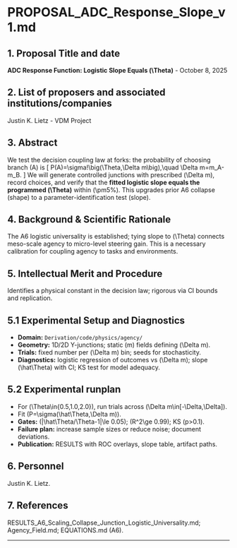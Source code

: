 # PROPOSAL_ADC_Response_Slope_v1.md

## 1. Proposal Title and date

**ADC Response Function: Logistic Slope Equals (\Theta)** - October 8, 2025

## 2. List of proposers and associated institutions/companies

Justin K. Lietz - VDM Project

## 3. Abstract

We test the decision coupling law at forks: the probability of choosing branch (A) is
[
P(A)=\sigma!\big(\Theta,\Delta m\big),\quad \Delta m=m_A-m_B.
]
We will generate controlled junctions with prescribed (\Delta m), record choices, and verify that the **fitted logistic slope equals the programmed (\Theta)** within (\pm5%). This upgrades prior A6 collapse (shape) to a parameter-identification test (slope).

## 4. Background & Scientific Rationale

The A6 logistic universality is established; tying slope to (\Theta) connects meso-scale agency to micro-level steering gain. This is a necessary calibration for coupling agency to tasks and environments.

## 5. Intellectual Merit and Procedure

Identifies a physical constant in the decision law; rigorous via CI bounds and replication.

## 5.1 Experimental Setup and Diagnostics

* **Domain:** `Derivation/code/physics/agency/`
* **Geometry:** 1D/2D Y-junctions; static (m) fields defining (\Delta m).
* **Trials:** fixed number per (\Delta m) bin; seeds for stochasticity.
* **Diagnostics:** logistic regression of outcomes vs (\Delta m); slope (\hat\Theta) with CI; KS test for model adequacy.

## 5.2 Experimental runplan

* For (\Theta\in{0.5,1.0,2.0}), run trials across (\Delta m\in[-\Delta,\Delta]).
* Fit (P=\sigma(\hat\Theta,\Delta m)).
* **Gates:** (|\hat\Theta/\Theta-1|\le 0.05); (R^2\ge 0.99); KS (p>0.1).
* **Failure plan:** increase sample sizes or reduce noise; document deviations.
* **Publication:** RESULTS with ROC overlays, slope table, artifact paths.

## 6. Personnel

Justin K. Lietz.

## 7. References

RESULTS_A6_Scaling_Collapse_Junction_Logistic_Universality.md; Agency_Field.md; EQUATIONS.md (A6).

---
